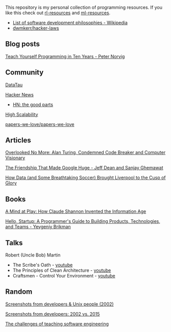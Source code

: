 This repository is my personal collection of programming resources.  If you like this check out [rl-resources](https://github.com/ADGEfficiency/rl-resources) and [ml-resources](https://github.com/ADGEfficiency/ml-resources).

- [List of software development philosophies - Wikipedia](https://en.wikipedia.org/wiki/List_of_software_development_philosophies)
- [dwmkerr/hacker-laws](https://github.com/dwmkerr/hacker-laws)

## Blog posts

[Teach Yourself Programming in Ten Years - Peter Norvig](http://norvig.com/21-days.html)

## Community

[DataTau](http://www.datatau.com/)

[Hacker News](https://news.ycombinator.com/)
- [HN: the good parts](https://danluu.com/hn-comments/)

[High Scalability](http://highscalability.com/all-time-favorites/)

[papers-we-love/papers-we-love](https://github.com/papers-we-love/papers-we-love)

## Articles

[Overlooked No More: Alan Turing, Condemned Code Breaker and Computer Visionary](https://www.nytimes.com/2019/06/05/obituaries/alan-turing-overlooked.html)

[The Friendship That Made Google Huge - Jeff Dean and Sanjay Ghemawat](https://www.newyorker.com/magazine/2018/12/10/the-friendship-that-made-google-huge)

[How Data (and Some Breathtaking Soccer) Brought Liverpool to the Cusp of Glory](https://www.nytimes.com/2019/05/22/magazine/soccer-data-liverpool.html)

## Books

[A Mind at Play: How Claude Shannon Invented the Information Age](https://www.amazon.com/Mind-Play-Shannon-Invented-Information/dp/1476766681)

[Hello, Startup: A Programmer's Guide to Building Products, Technologies, and Teams - Yevgeniy Brikman](https://www.amazon.co.uk/gp/product/B016YZWDA4/ref=ppx_yo_dt_b_d_asin_title_o01?ie=UTF8&psc=1)

## Talks

Robert (Uncle Bob) Martin
- The Scribe's Oath - [youtube](https://www.youtube.com/watch?v=X31Jc6HQUcs)
- The Principles of Clean Architecture - [youtube](https://www.youtube.com/watch?v=o_TH-Y78tt4)
- Craftsmen - Control Your Environment - [youtube](https://www.youtube.com/watch?v=NZNhtYVb6H8)

## Random

[Screenshots from developers & Unix people (2002)](https://anders.unix.se/2015/10/28/screenshots-from-developers--unix-people-2002/)

[Screenshots from developers: 2002 vs. 2015](https://anders.unix.se/2015/12/10/screenshots-from-developers--2002-vs.-2015/)

[The challenges of teaching software engineering](https://www.sicpers.info/2019/07/the-challenges-of-teaching-software-engineering/)
